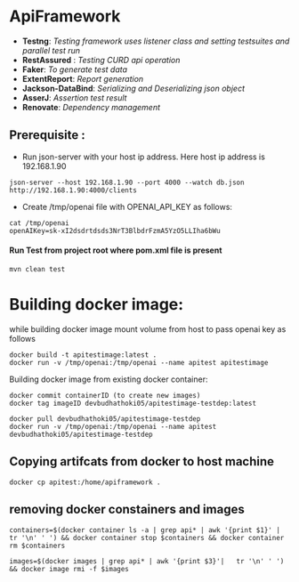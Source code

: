 # ApiFramework

* **Testng**: *Testing framework uses listener class and setting testsuites and parallel test run*
* **RestAssured** : *Testing CURD api operation*
* **Faker**: *To generate test data*
* **ExtentReport**: *Report generation*
* **Jackson-DataBind**: *Serializing and Deserializing json object*
* **AsserJ**: *Assertion test result*
* **Renovate**: *Dependency management*

## Prerequisite :
* Run json-server with your host ip address. Here host ip address is 192.168.1.90
```
json-server --host 192.168.1.90 --port 4000 --watch db.json
http://192.168.1.90:4000/clients
```
* Create /tmp/openai file with OPENAI_API_KEY as follows:
```
cat /tmp/openai
openAIKey=sk-xI2dsdrtdsds3NrT3BlbdrFzmA5YzO5LLIha6bWu
```

#### Run Test from project root where pom.xml file is present

```
mvn clean test
```



# Building docker image:
while building docker image mount volume from host to pass openai key as follows 
```
docker build -t apitestimage:latest .
docker run -v /tmp/openai:/tmp/openai --name apitest apitestimage

```
Building docker image from existing docker container:
```
docker commit containerID (to create new images)
docker tag imageID devbudhathoki05/apitestimage-testdep:latest
 ```

``` 
docker pull devbudhathoki05/apitestimage-testdep
docker run -v /tmp/openai:/tmp/openai --name apitest devbudhathoki05/apitestimage-testdep
```

## Copying artifcats from docker to host machine
``` 
docker cp apitest:/home/apiframework .
```

## removing docker constainers and images
``` 
containers=$(docker container ls -a | grep api* | awk '{print $1}' | tr '\n' ' ') && docker container stop $containers && docker container rm $containers

images=$(docker images | grep api* | awk '{print $3}'|   tr '\n' ' ') && docker image rmi -f $images
```